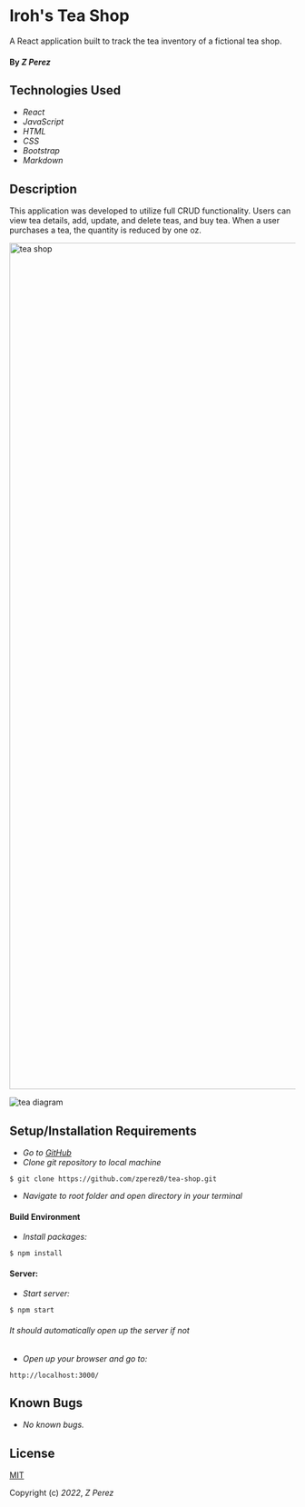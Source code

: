 # Iroh's Tea Shop

A React application built to track the tea inventory of a fictional tea shop.
#### By _**Z Perez**_

## Technologies Used
* _React_
* _JavaScript_
* _HTML_
* _CSS_
* _Bootstrap_
* _Markdown_

## Description
This application was developed to utilize full CRUD functionality. Users can view tea details, add, update, and delete teas, and buy tea. When a user purchases a tea, the quantity is reduced by one oz.

<img width='1491' alt="tea shop" src="./src/img/tea-shop.png">

![tea diagram](./src/img/tea-diagram.png)
## Setup/Installation Requirements
* _Go to [GitHub](https://github.com/zperez0/tea-shop.git)_
* _Clone git repository to local machine_
```
$ git clone https://github.com/zperez0/tea-shop.git
```
* _Navigate to root folder and open directory in your terminal_

#### Build Environment
* _Install packages:_
```
$ npm install
```

#### Server:
* _Start server:_
```
$ npm start
```
###### It should automatically open up the server if not

* _Open up your browser and go to:_
```
http://localhost:3000/
```

## Known Bugs
* _No known bugs._

## License
[MIT](https://choosealicense.com/licenses/mit/)

Copyright (c) _2022_, _Z Perez_
